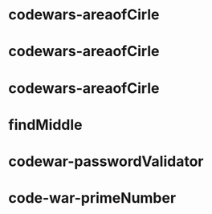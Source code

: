 # codewars-areaofCirle
# codewars-areaofCirle
# codewars-areaofCirle
# findMiddle
# codewar-passwordValidator
# code-war-primeNumber
